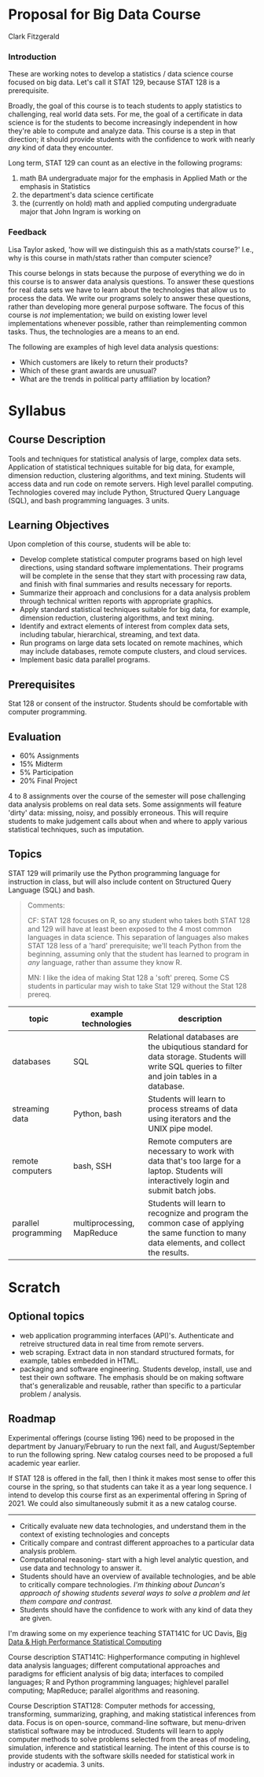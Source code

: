 # Proposal for Big Data Course

Clark Fitzgerald

### Introduction

These are working notes to develop a statistics / data science course focused on big data.
Let's call it STAT 129, because STAT 128 is a prerequisite.

Broadly, the goal of this course is to teach students to apply statistics to challenging, real world data sets.
For me, the goal of a certificate in data science is for the students to become increasingly independent in how they're able to compute and analyze data. 
This course is a step in that direction; it should provide students with the confidence to work with nearly _any_ kind of data they encounter.

Long term, STAT 129 can count as an elective in the following programs:

1. math BA undergraduate major for the emphasis in Applied Math or the emphasis in Statistics
1. the department's data science certificate
2. the (currently on hold) math and applied computing undergraduate major that John Ingram is working on

### Feedback

Lisa Taylor asked, 'how will we distinguish this as a math/stats course?'
I.e., why is this course in math/stats rather than computer science?

This course belongs in stats because the purpose of everything we do in this course is to answer data analysis questions.
To answer these questions for real data sets we have to learn about the technologies that allow us to process the data.
We write our programs solely to answer these questions, rather than developing more general purpose software.
The focus of this course is _not_ implementation; we build on existing lower level implementations whenever possible, rather than reimplementing common tasks.
Thus, the technologies are a means to an end.

The following are examples of high level data analysis questions:

- Which customers are likely to return their products?
- Which of these grant awards are unusual?
- What are the trends in political party affiliation by location?


# Syllabus

## Course Description

Tools and techniques for statistical analysis of large, complex data sets.
Application of statistical techniques suitable for big data, for example, dimension reduction, clustering algorithms, and text mining.
Students will access data and run code on remote servers.
High level parallel computing.
Technologies covered may include Python, Structured Query Language (SQL), and bash programming languages.
3 units.


## Learning Objectives

Upon completion of this course, students will be able to:

- Develop complete statistical computer programs based on high level directions, using standard software implementations.
    Their programs will be complete in the sense that they start with processing raw data, and finish with final summaries and results necessary for reports.
- Summarize their approach and conclusions for a data analysis problem through technical written reports with appropriate graphics.
- Apply standard statistical techniques suitable for big data, for example, dimension reduction, clustering algorithms, and text mining.
- Identify and extract elements of interest from complex data sets, including tabular, hierarchical, streaming, and text data.
- Run programs on large data sets located on remote machines, which may include databases, remote compute clusters, and cloud services.
- Implement basic data parallel programs.


## Prerequisites

Stat 128 or consent of the instructor.
Students should be comfortable with computer programming.


## Evaluation

- 60% Assignments 
- 15% Midterm
- 5% Participation
- 20% Final Project

4 to 8 assignments over the course of the semester will pose challenging data analysis problems on real data sets.
Some assignments will feature 'dirty' data: missing, noisy, and possibly erroneous.
This will require students to make judgement calls about when and where to apply various statistical techniques, such as imputation.


## Topics

STAT 129 will primarily use the Python programming language for instruction in class, but will also include content on Structured Query Language (SQL) and bash.

> Comments:
>
> CF: STAT 128 focuses on R, so any student who takes both STAT 128 and 129 will have at least been exposed to the 4 most common languages in data science.
> This separation of languages also makes STAT 128 less of a 'hard' prerequisite; we'll teach Python from the beginning, assuming only that the student has learned to program in _any_ language, rather than assume they know R.
>
> MN: I like the idea of making Stat 128 a 'soft' prereq.  Some CS students in particular may wish to take Stat 129 without the Stat 128 prereq.



topic   |   example technologies    |   description
------- | ----              |   ----
databases    | SQL     | Relational databases are the ubiqutious standard for data storage. Students will write SQL queries to filter and join tables in a database.
streaming data  | Python, bash  | Students will learn to process streams of data using iterators and the UNIX pipe model.
remote computers    | bash, SSH     | Remote computers are necessary to work with data that's too large for a laptop. Students will interactively login and submit batch jobs. 
parallel programming    | multiprocessing, MapReduce    | Students will learn to recognize and program the common case of applying the same function to many data elements, and collect the results.


# Scratch


## Optional topics

- web application programming interfaces (API)'s.
    Authenticate and retreive structured data in real time from remote servers.
- web scraping.
    Extract data in non standard structured formats, for example, tables embedded in HTML.
- packaging and software engineering.
    Students develop, install, use and test their own software.
    The emphasis should be on making software that's generalizable and reusable, rather than specific to a particular problem / analysis.



## Roadmap

Experimental offerings (course listing 196) need to be proposed in the department by January/February to run the next fall, and August/September to run the following spring.
New catalog courses need to be proposed a full academic year earlier.

If STAT 128 is offered in the fall, then I think it makes most sense to offer this course in the spring, so that students can take it as a year long sequence.
I intend to develop this course first as an experimental offering in Spring of 2021.
We could also simultaneously submit it as a new catalog course.


----

- Critically evaluate new data technologies, and understand them in the context of existing technologies and concepts
- Critically compare and contrast different approaches to a particular data analysis problem.
- Computational reasoning- start with a high level analytic question, and use data and technology to answer it.
- Students should have an overview of available technologies, and be able to critically compare technologies.
    _I'm thinking about Duncan's approach of showing students several ways to solve a problem and let them compare and contrast._
- Students should have the confidence to work with any kind of data they are given.


I'm drawing some on my experience teaching STAT141C for UC Davis, [Big Data & High Performance Statistical Computing](https://github.com/clarkfitzg/sta141c-winter19)

Course description STAT141C:
High­performance computing in high­level data analysis languages;
different computational approaches and paradigms for efficient analysis of big data;
interfaces to compiled languages; R and Python programming languages;
high­level parallel computing; MapReduce; parallel algorithms and reasoning.

Course Description STAT128: 
Computer methods for accessing, transforming, summarizing, graphing, and making statistical inferences from data.
Focus is on open-source, command-line software, but menu-driven statistical software may be introduced.
Students will learn to apply computer methods to solve problems selected from the areas of modeling, simulation, inference and statistical learning.
The intent of this course is to provide students with the software skills needed for statistical work in industry or academia.
3 units.


